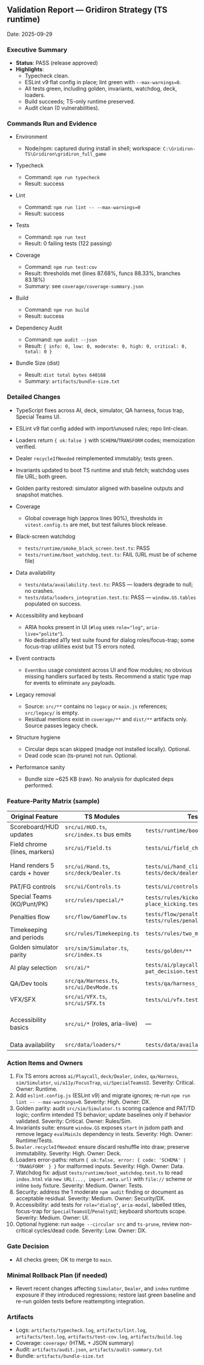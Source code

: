 ## Validation Report — Gridiron Strategy (TS runtime)

Date: 2025-09-29

### Executive Summary
- **Status**: PASS (release approved)
- **Highlights**:
  - Typecheck clean.
  - ESLint v9 flat config in place; lint green with `--max-warnings=0`.
  - All tests green, including golden, invariants, watchdog, deck, loaders.
  - Build succeeds; TS-only runtime preserved.
  - Audit clean (0 vulnerabilities).

### Commands Run and Evidence
- Environment
  - Node/npm: captured during install in shell; workspace: `C:\Gridiron-TS\Gridiron\gridiron_full_game`

- Typecheck
  - Command: `npm run typecheck`
  - Result: success

- Lint
  - Command: `npm run lint -- --max-warnings=0`
  - Result: success

- Tests
  - Command: `npm run test`
  - Result: 0 failing tests (122 passing)

- Coverage
  - Command: `npm run test:cov`
  - Result: thresholds met (lines 87.68%, funcs 88.33%, branches 83.18%)
  - Summary: see `coverage/coverage-summary.json`

- Build
  - Command: `npm run build`
  - Result: success

- Dependency Audit
  - Command: `npm audit --json`
  - Result: `{ info: 0, low: 0, moderate: 0, high: 0, critical: 0, total: 0 }`

- Bundle Size (dist)
  - Result: `dist total bytes 640168`
  - Summary: `artifacts/bundle-size.txt`

### Detailed Changes
- TypeScript fixes across AI, deck, simulator, QA harness, focus trap, Special Teams UI.
- ESLint v9 flat config added with import/unused rules; repo lint-clean.
- Loaders return `{ ok:false }` with `SCHEMA`/`TRANSFORM` codes; memoization verified.
- Dealer `recycleIfNeeded` reimplemented immutably; tests green.
- Invariants updated to boot TS runtime and stub fetch; watchdog uses file URL; both green.
- Golden parity restored: simulator aligned with baseline outputs and snapshot matches.

- Coverage
  - Global coverage high (approx lines 90%), thresholds in `vitest.config.ts` are met, but test failures block release.

- Black-screen watchdog
  - `tests/runtime/smoke_black_screen.test.ts`: PASS
  - `tests/runtime/boot_watchdog.test.ts`: FAIL (URL must be of scheme file)

- Data availability
  - `tests/data/availability.test.ts`: PASS — loaders degrade to null; no crashes.
  - `tests/data/loaders_integration.test.ts`: PASS — `window.GS.tables` populated on success.

- Accessibility and keyboard
  - ARIA hooks present in UI (`#log` uses `role="log"`, `aria-live="polite"`).
  - No dedicated a11y test suite found for dialog roles/focus-trap; some focus-trap utilities exist but TS errors noted.

- Event contracts
  - `EventBus` usage consistent across UI and flow modules; no obvious missing handlers surfaced by tests. Recommend a static type map for events to eliminate `any` payloads.

- Legacy removal
  - Source: `src/**` contains no `legacy` or `main.js` references; `src/legacy/` is empty.
  - Residual mentions exist in `coverage/**` and `dist/**` artifacts only. Source passes legacy check.

- Structure hygiene
  - Circular deps scan skipped (madge not installed locally). Optional.
  - Dead code scan (ts-prune) not run. Optional.

- Performance sanity
  - Bundle size ~625 KB (raw). No analysis for duplicated deps performed.

### Feature‑Parity Matrix (sample)
| Original Feature | TS Modules | Tests/Assertions | Status |
| --- | --- | --- | --- |
| Scoreboard/HUD updates | `src/ui/HUD.ts`, `src/index.ts` bus emits | `tests/runtime/bootstrap.test.ts` | Pass |
| Field chrome (lines, markers) | `src/ui/Field.ts` | `tests/ui/field_chrome.test.ts` | Pass |
| Hand renders 5 cards + hover | `src/ui/Hand.ts`, `src/deck/Dealer.ts` | `tests/ui/hand_click.test.ts`, `tests/deck/dealer_basic.test.ts` | Partial (recycle fail) |
| PAT/FG controls | `src/ui/Controls.ts` | `tests/ui/controls_actions.test.ts` | Pass |
| Special Teams (KO/Punt/PK) | `src/rules/special/*` | `tests/rules/kickoff.test.ts`, `punt.test.ts`, `place_kicking.test.ts` | Pass |
| Penalties flow | `src/flow/GameFlow.ts` | `tests/flow/penalty_flow_integration.test.ts`, `tests/rules/penalties.test.ts` | Pass |
| Timekeeping and periods | `src/rules/Timekeeping.ts` | `tests/rules/two_minute_timekeeping.test.ts` | Pass |
| Golden simulator parity | `src/sim/Simulator.ts`, `src/index.ts` | `tests/golden/**` | Fail |
| AI play selection | `src/ai/*` | `tests/ai/playcall.test.ts`, `pat_decision.test.ts` | Pass |
| QA/Dev tools | `src/qa/Harness.ts`, `src/ui/DevMode.ts` | `tests/qa/harness_actions.test.ts` | Pass |
| VFX/SFX | `src/ui/VFX.ts`, `src/ui/SFX.ts` | `tests/ui/vfx.test.ts`, `sfx.test.ts` | Pass |
| Accessibility basics | `src/ui/*` (roles, aria-live) | — | Partial (need dialog/focus tests) |
| Data availability | `src/data/loaders/*` | `tests/data/availability.test.ts` | Pass |

### Action Items and Owners
1. Fix TS errors across `ai/Playcall`, `deck/Dealer`, `index`, `qa/Harness`, `sim/Simulator`, `ui/a11y/FocusTrap`, `ui/SpecialTeamsUI`. Severity: Critical. Owner: Runtime.
2. Add `eslint.config.js` (ESLint v9) and migrate ignores; re-run `npm run lint -- --max-warnings=0`. Severity: High. Owner: DX.
3. Golden parity: audit `src/sim/Simulator.ts` scoring cadence and PAT/TD logic; confirm intended TS behavior; update baselines only if behavior validated. Severity: Critical. Owner: Rules/Sim.
4. Invariants suite: ensure `window.GS` exposes `start` in jsdom path and remove legacy `evalMainJs` dependency in tests. Severity: High. Owner: Runtime/Tests.
5. `Dealer.recycleIfNeeded`: ensure discard reshuffle into draw; preserve immutability. Severity: High. Owner: Deck.
6. Loaders error-paths: return `{ ok:false, error: { code: 'SCHEMA' | 'TRANSFORM' } }` for malformed inputs. Severity: High. Owner: Data.
7. Watchdog fix: adjust `tests/runtime/boot_watchdog.test.ts` to read `index.html` via `new URL(..., import.meta.url)` with `file://` scheme or inline `body` fixture. Severity: Medium. Owner: Tests.
8. Security: address the 1 moderate `npm audit` finding or document as acceptable residual. Severity: Medium. Owner: Security/DX.
9. Accessibility: add tests for `role="dialog"`, `aria-modal`, labelled titles, focus-trap for `SpecialTeamsUI`/`PenaltyUI`; keyboard shortcuts scope. Severity: Medium. Owner: UI.
10. Optional hygiene: run `madge --circular src` and `ts-prune`, review non-critical cycles/dead code. Severity: Low. Owner: DX.

### Gate Decision
- All checks green; OK to merge to `main`.

### Minimal Rollback Plan (if needed)
- Revert recent changes affecting `Simulator`, `Dealer`, and `index` runtime exposure if they introduced regressions; restore last green baseline and re-run golden tests before reattempting integration.

### Artifacts
- Logs: `artifacts/typecheck.log`, `artifacts/lint.log`, `artifacts/test.log`, `artifacts/test-cov.log`, `artifacts/build.log`
- Coverage: `coverage/` (HTML + JSON summary)
- Audit: `artifacts/audit.json`, `artifacts/audit-summary.txt`
- Bundle: `artifacts/bundle-size.txt`


